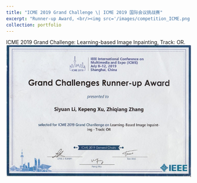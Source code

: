 ```yaml
---
title: "ICME 2019 Grand Challenge \| ICME 2019 国际会议挑战赛"
excerpt: "Runner-up Award, <br/><img src='/images/competition_ICME.png'>"
collection: portfolio
---
```


ICME 2019 Grand Challenge: Learning-based Image Inpainting, Track: OR.<br/><img src='/images/competition_ICME.png'>